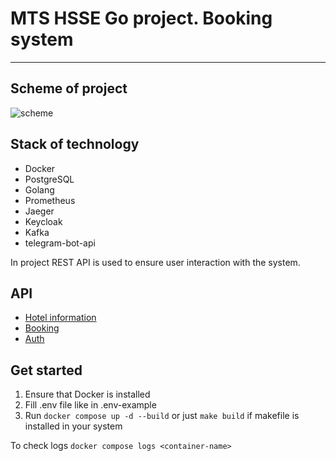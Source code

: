 # MTS HSSE Go project. Booking system
--------
## Scheme of project

![scheme](https://github.com/Sinord/final-project/raw/master/components-diagram.png)

## Stack of technology
  - Docker
  - PostgreSQL
  - Golang
  - Prometheus
  - Jaeger
  - Keycloak
  - Kafka
  - telegram-bot-api

In project REST API is used to ensure user interaction with the system.

## API
  - [Hotel information](/hotel/api/swagger/hotel.yaml)
  - [Booking](/booking/api/swagger/booking.yaml)
  - [Auth](/auth/api/swagger/auth.yaml)

## Get started

1) Ensure that Docker is installed
2) Fill .env file like in .env-example
3) Run `docker compose up -d --build` or just `make build` if makefile is installed in your system

To check logs `docker compose logs <container-name>`